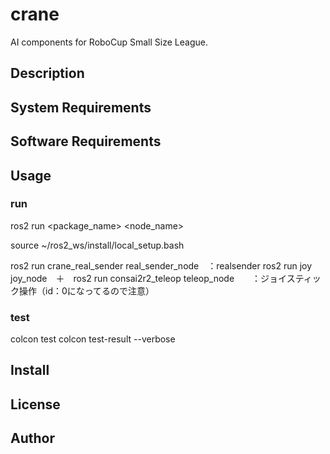 # crane
AI components for RoboCup Small Size League.

## Description
## System Requirements
## Software Requirements
## Usage
### run
ros2 run <package_name> <node_name>

source ~/ros2_ws/install/local_setup.bash

ros2 run  crane_real_sender real_sender_node　：realsender
  ros2 run joy joy_node　＋　ros2 run consai2r2_teleop teleop_node　　：ジョイスティック操作（id：0になってるので注意）

### test
colcon test
colcon test-result --verbose

## Install
## License
## Author